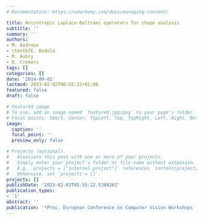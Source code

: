 ```yaml
---
# Documentation: https://wowchemy.com/docs/managing-content/

title: Anisotropic Laplace-Beltrami operators for shape analysis
subtitle: ''
summary: ''
authors:
- M. Andreux
- \textbfE. Rodolà
- M. Aubry
- D. Cremers
tags: []
categories: []
date: '2014-09-01'
lastmod: 2023-02-02T06:55:23+01:00
featured: false
draft: false

# Featured image
# To use, add an image named `featured.jpg/png` to your page's folder.
# Focal points: Smart, Center, TopLeft, Top, TopRight, Left, Right, BottomLeft, Bottom, BottomRight.
image:
  caption: ''
  focal_point: ''
  preview_only: false

# Projects (optional).
#   Associate this post with one or more of your projects.
#   Simply enter your project's folder or file name without extension.
#   E.g. `projects = ["internal-project"]` references `content/project/deep-learning/index.md`.
#   Otherwise, set `projects = []`.
projects: []
publishDate: '2023-02-02T05:55:22.538826Z'
publication_types:
- '1'
abstract: ''
publication: '*Proc. European Conference on Computer Vision Workshops (ECCV - NORDIA)*'
---
```

